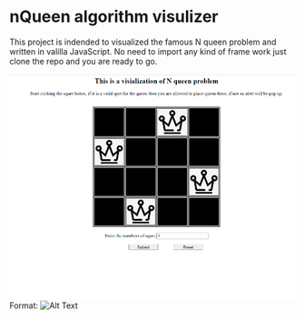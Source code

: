 # nQueen algorithm visulizer

This project is indended to visualized the famous N queen problem and written in valilla JavaScript. No need to import any kind of frame work just clone the repo and you are ready to go.



![Screen shot of the application](/images/readme.png)
Format: ![Alt Text](url)
